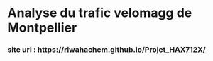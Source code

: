 # Analyse du trafic velomagg de Montpellier
### site url : https://riwahachem.github.io/Projet_HAX712X/
